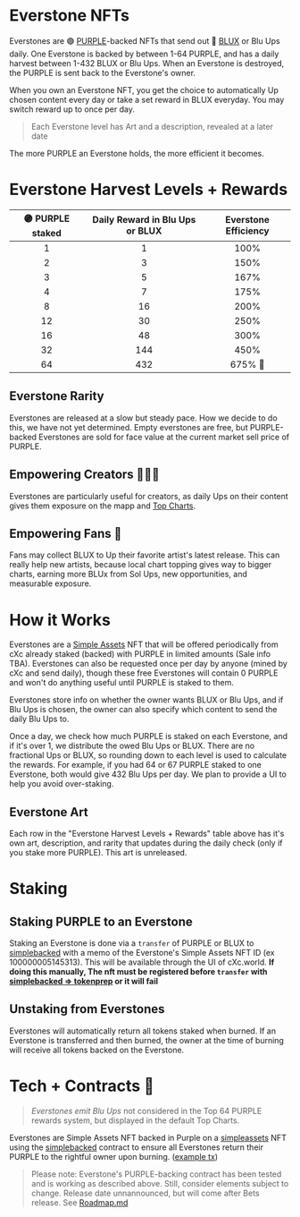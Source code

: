# Everstone NFTs
Everstones are 🟣 [PURPLE](https://wax.bloks.io/tokens/PURPLE-wax-purplepurple)-backed NFTs that send out 🔵 [BLUX](https://wax.bloks.io/tokens/BLUX-wax-bluxbluxblux) or Blu Ups daily. One Everstone is backed by between 1-64 PURPLE, and has a daily harvest between 1-432 BLUX or Blu Ups. When an Everstone is destroyed, the PURPLE is sent back to the Everstone's owner.


When you own an Everstone NFT, you get the choice to automatically Up chosen content every day or take a set reward in BLUX everyday. You may switch reward up to once per day. 

> Each Everstone level has Art and a description, revealed at a later date

The more PURPLE an Everstone holds, the more efficient it becomes. 

# Everstone Harvest Levels + Rewards

| 🟣 PURPLE staked  | Daily Reward in Blu Ups or BLUX | Everstone Efficiency |
| :----:  | :-------------------: | :---------------: |
| 1         | 1                   | 100%            | 
| 2         | 3                   | 150%            | 
| 3         | 5                   | 167%            | 
| 4         | 7                   | 175%            | 
| 8         | 16                  | 200%            | 
| 12        | 30                  | 250%            | 
| 16        | 48                  | 300%            | 
| 32        | 144                 | 450%            | 
| 64        | 432                 | 675%         🧠 | 


## Everstone Rarity
Everstones are released at a slow but steady pace. How we decide to do this, we have not yet determined. Empty everstones are free, but PURPLE-backed Everstones are sold for face value at the current market sell price of PURPLE. 

## Empowering Creators 👨‍🎤🎤
Everstones are particularly useful for creators, as daily Ups on their content gives them exposure on the mapp and [Top Charts](Top-Charts.md).

## Empowering Fans 🧝‍
Fans may collect BLUX to Up their favorite artist's latest release. This can really help new artists, because local chart topping gives way to bigger charts, earning more BLUx from Sol Ups, new opportunities, and measurable exposure. 


# How it Works

Everstones are a [Simple Assets](https://wax.bloks.io/account/simpleassets) NFT that will be offered periodically from cXc already staked (backed) with PURPLE in limited amounts (Sale info TBA). Everstones can also be requested once per day by anyone (mined by cXc and send daily), though these free Everstones will contain 0 PURPLE and won't do anything useful until PURPLE is staked to them. 

Everstones store info on whether the owner wants BLUX or Blu Ups, and if Blu Ups is chosen, the owner can also specify which content to send the daily Blu Ups to. 

Once a day, we check how much PURPLE is staked on each Everstone, and if it's over 1, we distribute the owed Blu Ups or BLUX. There are no fractional Ups or BLUX, so rounding down to each level is used to calculate the rewards. For example, if you had 64 or 67 PURPLE staked to one Everstone, both would give 432 Blu Ups per day. We plan to provide a UI to help you avoid over-staking.

## Everstone Art
Each row in the "Everstone Harvest Levels + Rewards" table above has it's own art, description, and rarity that updates during the daily check (only if you stake more PURPLE). This art is unreleased. 


# Staking

## Staking PURPLE to an Everstone
Staking an Everstone is done via a `transfer` of PURPLE or BLUX to [simplebacked](https://wax.bloks.io/account/simplebacked) with a memo of the Everstone's Simple Assets NFT ID (ex 100000005145313). This will be available through the UI of cXc.world. **If doing this manually, The nft must be registered before `transfer` with [simplebacked => tokenprep](https://wax.bloks.io/account/simplebacked?loadContract=true&tab=Actions&account=simplebacked&scope=simplebacked&limit=100&action=tokenprep) or it will fail**


## Unstaking from Everstones
Everstones will automatically return all tokens staked when burned. If an Everstone is transferred and then burned, the owner at the time of burning will receive all tokens backed on the Everstone.



# Tech + Contracts 🔌

> *Everstones emit Blu Ups* not considered in the Top 64 PURPLE rewards system, but displayed in the default Top Charts.

Everstones are Simple Assets NFT backed in Purple on a [simpleassets](https://wax.bloks.io/account/simpleassets) NFT using the [simplebacked](https://wax.bloks.io/account/simplebacked) contract to ensure all Everstones return their PURPLE to the rightful owner upon burning. ([example tx](https://wax.bloks.io/transaction/7a390ecf24f97e57482db730c2cfdc001d8bcda6a98d45fb7427d2afdcfdc052?tab=traces))



> Please note: Everstone's PURPLE-backing contract has been tested and is working as described above. Still, consider elements subject to change. Release date unnannounced, but will come after Bets release. See [Roadmap.md](Roadmap.md)
